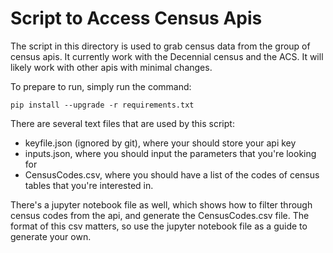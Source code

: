 # Script to Access Census Apis
The script in this directory is used to grab census data from the group of census apis. It currently work with the Decennial census and the ACS. It will likely work with other apis with minimal changes.

To prepare to run, simply run the command: 
````
pip install --upgrade -r requirements.txt
````
There are several text files that are used by this script:
- keyfile.json (ignored by git), where your should store your api key
- inputs.json, where you should input the parameters that you're looking for
- CensusCodes.csv, where you should have a list of the codes of census tables that you're interested in.

There's a jupyter notebook file as well, which shows how to filter through census codes from the api, and generate the CensusCodes.csv file. The format of this csv matters, so use the jupyter notebook file as a guide to generate your own. 
